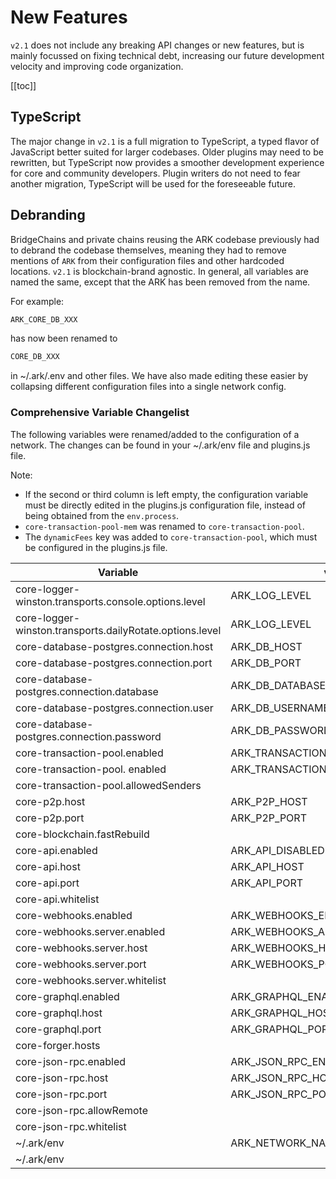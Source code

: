 # New Features

`v2.1` does not include any breaking API changes or new features, but is mainly focussed on fixing technical debt, increasing our future development velocity and improving code organization.

[[toc]]

## TypeScript

The major change in `v2.1` is a full migration to TypeScript, a typed flavor of JavaScript better suited for larger codebases. Older plugins may need to be rewritten, but TypeScript now provides a smoother development experience for core and community developers. Plugin writers do not need to fear another migration, TypeScript will be used for the foreseeable future.

## Debranding

BridgeChains and private chains reusing the ARK codebase previously had to debrand the codebase themselves, meaning they had to remove mentions of `ARK` from their configuration files and other hardcoded locations. `v2.1` is blockchain-brand agnostic. In general, all variables are named the same, except that the ARK has been removed from the name.

For example:

```bash
ARK_CORE_DB_XXX
```

has now been renamed to

```bash
CORE_DB_XXX
```

in ~/.ark/.env and other files. We have also made editing these easier by collapsing different configuration files into a single network config.

### Comprehensive Variable Changelist

The following variables were renamed/added to the configuration of a network. The changes can be found in your ~/.ark/env file and plugins.js file.

Note:

- If the second or third column is left empty, the configuration variable must be directly edited in the plugins.js configuration file, instead of being obtained from the `env.process`.
- `core-transaction-pool-mem` was renamed to `core-transaction-pool`.
- The `dynamicFees` key was added to `core-transaction-pool`, which must be configured in the plugins.js file.

| Variable                                                 | v2.0.19                             | v2.1                                 | default                                                    |
| -------------------------------------------------------- | ----------------------------------- | ------------------------------------ | ---------------------------------------------------------- |
| core-logger-winston.transports.console.options.level     | ARK_LOG_LEVEL                       | CORE_LOG_LEVEL                       | 'debug'                                                    |
| core-logger-winston.transports.dailyRotate.options.level | ARK_LOG_LEVEL                       | CORE_LOG_LEVEL                       | 'debug'                                                    |
| core-database-postgres.connection.host                   | ARK_DB_HOST                         | CORE_DB_HOST                         | 'localhost'                                                |
| core-database-postgres.connection.port                   | ARK_DB_PORT                         | CORE_DB_PORT                         | 5432                                                       |
| core-database-postgres.connection.database               | ARK_DB_DATABASE                     | CORE_DB_DATABASE                     | ${process.env.CORE_TOKEN}_${process.env.CORE_NETWORK_NAME} |
| core-database-postgres.connection.user                   | ARK_DB_USERNAME                     | CORE_DB_USERNAME                     | 'ark'                                                      |
| core-database-postgres.connection.password               | ARK_DB_PASSWORD                     | CORE_DB_PASSWORD                     | 'password'                                                 |
| core-transaction-pool.enabled                            | ARK_TRANSACTION_POOL_DISABLED       | CORE_TRANSACTION_POOL_DISABLED       | true                                                       |
| core-transaction-pool. enabled                           | ARK_TRANSACTION_POOL_MAX_PER_SENDER | CORE_TRANSACTION_POOL_MAX_PER_SENDER | 300                                                        |
| core-transaction-pool.allowedSenders                     |                                     |                                      | []                                                         |
| core-p2p.host                                            | ARK_P2P_HOST                        | CORE_P2P_HOST                        | "0.0.0.0"                                                  |
| core-p2p.port                                            | ARK_P2P_PORT                        | CORE_P2P_PORT                        | 4001                                                       |
| core-blockchain.fastRebuild                              |                                     |                                      | false                                                      |
| core-api.enabled                                         | ARK_API_DISABLED                    | CORE_API_DISABLED                    | true                                                       |
| core-api.host                                            | ARK_API_HOST                        | CORE_API_HOST                        | "0.0.0.0"                                                  |
| core-api.port                                            | ARK_API_PORT                        | CORE_API_PORT                        | 4003                                                       |
| core-api.whitelist                                       |                                     |                                      | ['*']                                                      |
| core-webhooks.enabled                                    | ARK_WEBHOOKS_ENABLED                | CORE_WEBHOOKS_ENABLED                | false                                                      |
| core-webhooks.server.enabled                             | ARK_WEBHOOKS_API_ENABLED            | CORE_WEBHOOKS_API_ENABLED            | false                                                      |
| core-webhooks.server.host                                | ARK_WEBHOOKS_HOST                   | CORE_WEBHOOKS_HOST                   | '0.0.0.0'                                                  |
| core-webhooks.server.port                                | ARK_WEBHOOKS_PORT                   | CORE_WEBHOOKS_PORT                   | 4004                                                       |
| core-webhooks.server.whitelist                           |                                     |                                      | ["127.0.0.1", "::ffff:127.0.0.1"]                          |
| core-graphql.enabled                                     | ARK_GRAPHQL_ENABLED                 | CORE_GRAPHQL_ENABLED                 | false                                                      |
| core-graphql.host                                        | ARK_GRAPHQL_HOST                    | CORE_GRAPHQL_HOST                    | '0.0.0.0'                                                  |
| core-graphql.port                                        | ARK_GRAPHQL_PORT                    | CORE_GRAPHQL_PORT                    | 4005                                                       |
| core-forger.hosts                                        |                                     |                                      | [`http://127.0.0.1:${process.env.CORE_P2P_PORT|| 4001}`]   |
| core-json-rpc.enabled                                    | ARK_JSON_RPC_ENABLED                | CORE_JSON_RPC_ENABLED                | false                                                      |
| core-json-rpc.host                                       | ARK_JSON_RPC_HOST                   | CORE_JSON_RPC_HOST                   | '0.0.0.0'                                                  |
| core-json-rpc.port                                       | ARK_JSON_RPC_PORT                   | CORE_JSON_RPC_PORT                   | 8080                                                       |
| core-json-rpc.allowRemote                                |                                     |                                      | false                                                      |
| core-json-rpc.whitelist                                  |                                     |                                      | ["127.0.0.1", "::ffff:127.0.0.1"]                          |
| ~/.ark/env                                               | ARK_NETWORK_NAME                    | CORE_NETWORK_NAME                    | 'ark'                                                      |
| ~/.ark/env                                               |                                     | CORE_TOKEN                           | Ѧ                                                          |

